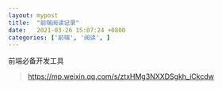 ```yaml
---
layout: mypost
title:  "前端阅读记录"
date:   2021-03-26 15:07:24 +0800
categories: ['前端', '阅读', ]
---
```


前端必备开发工具
> https://mp.weixin.qq.com/s/ztxHMg3NXXDSgkh_iCkcdw